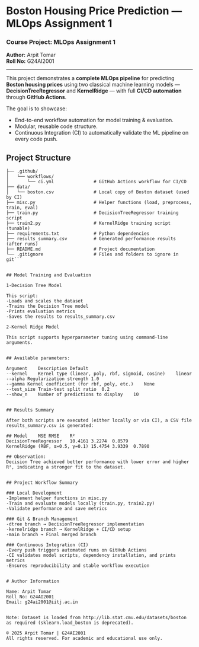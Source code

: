 # Boston Housing Price Prediction — MLOps Assignment 1

### Course Project: MLOps Assignment 1  
**Author:** Arpit Tomar  
**Roll No:** G24AI2001 

---

This project demonstrates a **complete MLOps pipeline** for predicting **Boston housing prices** using two classical machine learning models —  
**DecisionTreeRegressor** and **KernelRidge** — with full **CI/CD automation** through **GitHub Actions**.

The goal is to showcase:
- End-to-end workflow automation for model training & evaluation.
- Modular, reusable code structure.
- Continuous Integration (CI) to automatically validate the ML pipeline on every code push.

## Project Structure
```boston-housing-mlops/
├── .github/
│   └── workflows/
│       └── ci.yml               # GitHub Actions workflow for CI/CD
├── data/
│   └── boston.csv               # Local copy of Boston dataset (used by CI)
├── misc.py                      # Helper functions (load, preprocess, train, eval)
├── train.py                     # DecisionTreeRegressor training script
├── train2.py                    # KernelRidge training script (tunable)
├── requirements.txt             # Python dependencies
├── results_summary.csv          # Generated performance results (after runs)
├── README.md                    # Project documentation
└── .gitignore                   # Files and folders to ignore in git```


## Model Training and Evaluation

1️-Decision Tree Model

This script:
-Loads and scales the dataset
-Trains the Decision Tree model
-Prints evaluation metrics
-Saves the results to results_summary.csv

2️-Kernel Ridge Model

This script supports hyperparameter tuning using command-line arguments.


## Available parameters:

Argument	Description	Default
--kernel	Kernel type (linear, poly, rbf, sigmoid, cosine)	linear
--alpha	Regularization strength	1.0
--gamma	Kernel coefficient (for rbf, poly, etc.)	None
--test_size	Train-test split ratio	0.2
--show_n	Number of predictions to display	10


## Results Summary

After both scripts are executed (either locally or via CI), a CSV file results_summary.csv is generated:

## Model	MSE	RMSE	R²
DecisionTreeRegressor	10.4161	3.2274	0.8579
KernelRidge (RBF, α=0.5, γ=0.1)	15.4754	3.9339	0.7890

## Observation:
Decision Tree achieved better performance with lower error and higher R², indicating a stronger fit to the dataset.


## Project Workflow Summary

### Local Development
-Implement helper functions in misc.py
-Train and evaluate models locally (train.py, train2.py)
-Validate performance and save metrics

### Git & Branch Management
-dtree branch → DecisionTreeRegressor implementation
-kernelridge branch → KernelRidge + CI/CD setup
-main branch → Final merged branch

### Continuous Integration (CI)
-Every push triggers automated runs on GitHub Actions
-CI validates model scripts, dependency installation, and prints metrics
-Ensures reproducibility and stable workflow execution


# Author Information

Name: Arpit Tomar
Roll No: G24AI2001
Email: g24ai2001@iitj.ac.in


Note: Dataset is loaded from http://lib.stat.cmu.edu/datasets/boston as required (sklearn.load_boston is deprecated).

© 2025 Arpit Tomar | G24AI2001
All rights reserved. For academic and educational use only.


